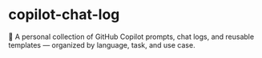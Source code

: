 # copilot-chat-log
💬 A personal collection of GitHub Copilot prompts, chat logs, and reusable templates — organized by language, task, and use case.
